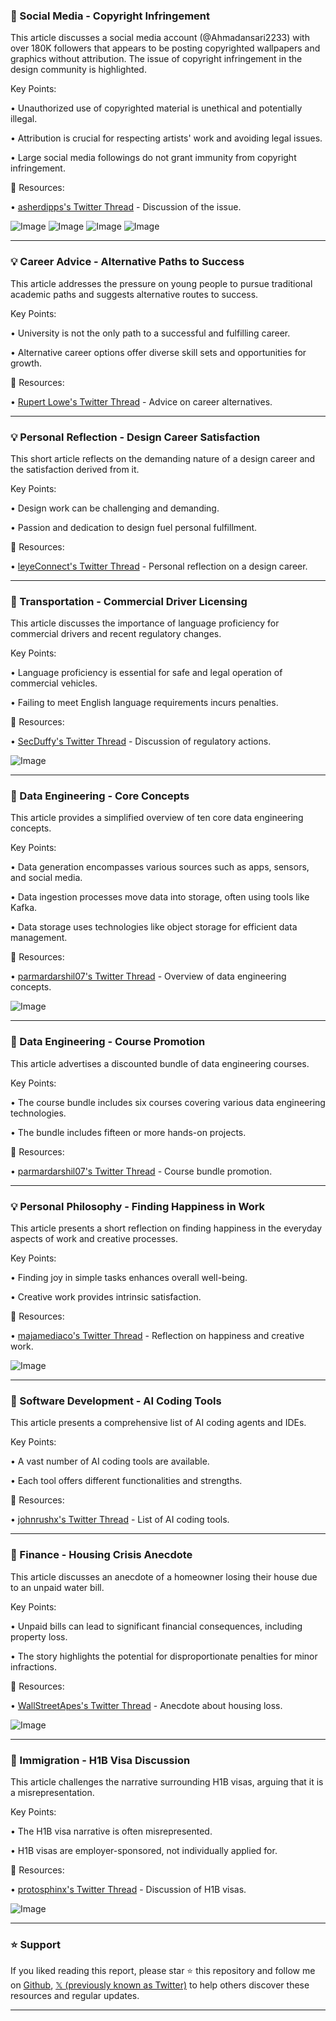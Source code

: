 ### 🤖 Social Media - Copyright Infringement

This article discusses a social media account (@Ahmadansari2233) with over 180K followers that appears to be posting copyrighted wallpapers and graphics without attribution.  The issue of copyright infringement in the design community is highlighted.

Key Points:

•  Unauthorized use of copyrighted material is unethical and potentially illegal.


•  Attribution is crucial for respecting artists' work and avoiding legal issues.


•  Large social media followings do not grant immunity from copyright infringement.


🔗 Resources:

• [asherdipps's Twitter Thread](https://x.com/asherdipps/status/1958440018944410002) - Discussion of the issue.

![Image](https://pbs.twimg.com/media/Gy3G0PiXgAEecNb?format=jpg&name=900x900)
![Image](https://pbs.twimg.com/media/Gy3G0PhXMAASShW?format=jpg&name=900x900)
![Image](https://pbs.twimg.com/media/Gy3G0PZWgAAPUzf?format=jpg&name=900x900)
![Image](https://pbs.twimg.com/media/Gy3G0PjW0AAVys2?format=jpg&name=900x900)


---

### 💡 Career Advice - Alternative Paths to Success

This article addresses the pressure on young people to pursue traditional academic paths and suggests alternative routes to success.

Key Points:

•  University is not the only path to a successful and fulfilling career.


•  Alternative career options offer diverse skill sets and opportunities for growth.



🔗 Resources:

• [Rupert Lowe's Twitter Thread](https://x.com/RupertLowe10/status/1958433737831600152) - Advice on career alternatives.


---

### 💡 Personal Reflection - Design Career Satisfaction

This short article reflects on the demanding nature of a design career and the satisfaction derived from it.

Key Points:

•  Design work can be challenging and demanding.


•  Passion and dedication to design fuel personal fulfillment.


🔗 Resources:

• [leyeConnect's Twitter Thread](https://x.com/leyeConnect/status/1958433938243809722) - Personal reflection on a design career.


---

### 🤖 Transportation - Commercial Driver Licensing

This article discusses the importance of language proficiency for commercial drivers and recent regulatory changes.

Key Points:

•  Language proficiency is essential for safe and legal operation of commercial vehicles.


•  Failing to meet English language requirements incurs penalties.


🔗 Resources:

• [SecDuffy's Twitter Thread](https://x.com/SecDuffy/status/1958191983828037656) - Discussion of regulatory actions.

![Image](https://pbs.twimg.com/amplify_video_thumb/1958191750301810688/img/_vQKcLkNTrzlDGCL.jpg)

---

### 🤖 Data Engineering - Core Concepts

This article provides a simplified overview of ten core data engineering concepts.


Key Points:

• Data generation encompasses various sources such as apps, sensors, and social media.


• Data ingestion processes move data into storage, often using tools like Kafka.


• Data storage uses technologies like object storage for efficient data management.


🔗 Resources:

• [parmardarshil07's Twitter Thread](https://x.com/parmardarshil07/status/1958428911802405256) - Overview of data engineering concepts.

![Image](https://pbs.twimg.com/tweet_video_thumb/Gy28s8pXUAAKKvV.jpg)


---

### 🚀 Data Engineering - Course Promotion

This article advertises a discounted bundle of data engineering courses.


Key Points:

•  The course bundle includes six courses covering various data engineering technologies.


•  The bundle includes fifteen or more hands-on projects.


🔗 Resources:

• [parmardarshil07's Twitter Thread](https://x.com/parmardarshil07/status/1958428942131421421) - Course bundle promotion.



---

### 💡 Personal Philosophy - Finding Happiness in Work

This article presents a short reflection on finding happiness in the everyday aspects of work and creative processes.

Key Points:

•  Finding joy in simple tasks enhances overall well-being.


•  Creative work provides intrinsic satisfaction.


🔗 Resources:

• [majamediaco's Twitter Thread](https://x.com/majamediaco/status/1958351300774752677) -  Reflection on happiness and creative work.

![Image](https://pbs.twimg.com/media/Gy12ID2a0AAN9E9?format=jpg&name=small)


---

### 🤖 Software Development - AI Coding Tools

This article presents a comprehensive list of AI coding agents and IDEs.

Key Points:

•  A vast number of AI coding tools are available.


•  Each tool offers different functionalities and strengths.



🔗 Resources:

• [johnrushx's Twitter Thread](https://x.com/johnrushx/status/1958363431922500053) - List of AI coding tools.


---

### 🤖 Finance - Housing Crisis Anecdote

This article discusses an anecdote of a homeowner losing their house due to an unpaid water bill.

Key Points:

•  Unpaid bills can lead to significant financial consequences, including property loss.


•  The story highlights the potential for disproportionate penalties for minor infractions.



🔗 Resources:

• [WallStreetApes's Twitter Thread](https://x.com/WallStreetApes/status/1958233087080607799) -  Anecdote about housing loss.

![Image](https://pbs.twimg.com/amplify_video_thumb/1958232870977433600/img/lMjmI4LRbPmfqW4H.jpg)


---

### 🤖 Immigration - H1B Visa Discussion

This article challenges the narrative surrounding H1B visas, arguing that it is a misrepresentation.

Key Points:

•  The H1B visa narrative is often misrepresented.


•  H1B visas are employer-sponsored, not individually applied for.


🔗 Resources:

• [protosphinx's Twitter Thread](https://x.com/protosphinx/status/1958388449389752574) - Discussion of H1B visas.

![Image](https://pbs.twimg.com/media/Gyz4oK5XQAA40pS?format=jpg&name=small)


---

### ⭐️ Support

If you liked reading this report, please star ⭐️ this repository and follow me on [Github](https://github.com/Drix10), [𝕏 (previously known as Twitter)](https://x.com/DRIX_10_) to help others discover these resources and regular updates.

---